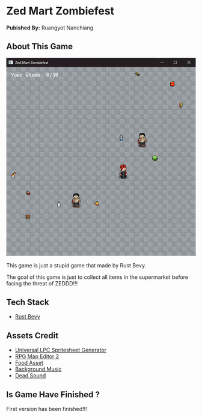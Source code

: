 # Zed Mart Zombiefest
**Pubished By:** Ruangyot Nanchiang

## About This Game
![alt text](./screenshots/screenshotv2.png "Logo Title Text 1")

This game is just a stupid game that made by Rust Bevy.

The goal of this game is just to collect all items in the supermarket before facing the threat of ZEDDD!!!

## Tech Stack
- [Rust Bevy](https://bevyengine.org/)

## Assets Credit
- [Universal LPC Spritesheet Generator](https://sanderfrenken.github.io/Universal-LPC-Spritesheet-Character-Generator/#?body=Body_color_light&head=Human_male_light)
- [RPG Map Editor 2](https://deepnight.net/tools/rpg-map/)
- [Food Asset](https://alifdoll.itch.io/pixel-food-asset)
- [Background Music](https://astroghix.itch.io/horror-music-pack)
- [Dead Sound](https://pixabay.com/sound-effects/search/zombie/)

## Is Game Have Finished ?
First version has been finished!!!